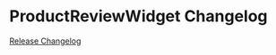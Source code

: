# ProductReviewWidget Changelog

[Release Changelog](https://github.com/spryker-shop/product-review-widget/releases)

